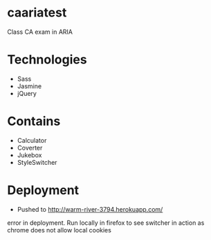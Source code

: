 caariatest
==========

Class CA exam in ARIA

Technologies
============
+ Sass
+ Jasmine
+ jQuery


Contains
=========
+ Calculator
+ Coverter
+ Jukebox
+ StyleSwitcher

Deployment
===========
+ Pushed to http://warm-river-3794.herokuapp.com/

error in deployment. Run locally in firefox to see switcher in action as chrome does not allow local cookies